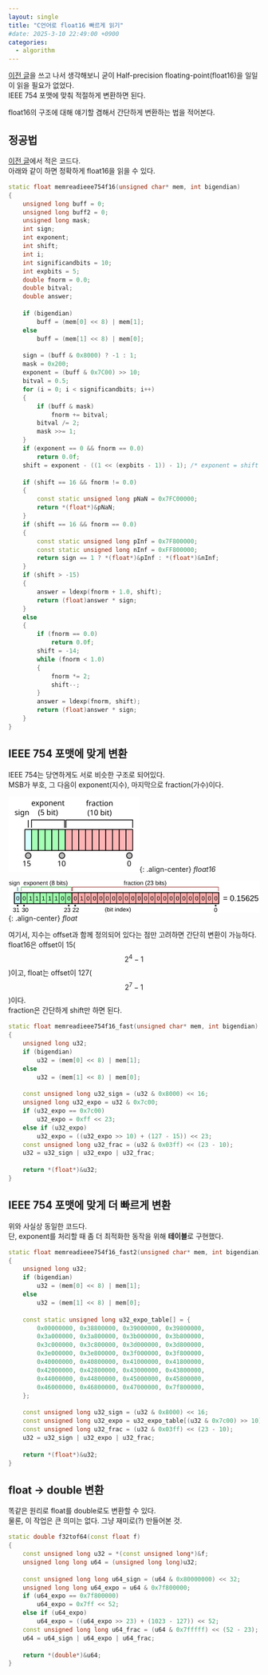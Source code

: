 ```yaml
---
layout: single
title: "C언어로 float16 빠르게 읽기"
#date: 2025-3-10 22:49:00 +0900
categories:
  - algorithm
---
```


[이전 글](/algorithm/tiffloader/)을 쓰고 나서 생각해보니 굳이 Half-precision floating-point(float16)을 일일이 읽을 필요가 없었다.\
IEEE 754 포맷에 맞춰 적절하게 변환하면 된다.

float16의 구조에 대해 얘기할 겸해서 간단하게 변환하는 법을 적어본다.

## 정공법

[이전 글](/algorithm/tiffloader/)에서 적은 코드다.\
아래와 같이 하면 정확하게 float16을 읽을 수 있다.

```cpp
static float memreadieee754f16(unsigned char* mem, int bigendian)
{
    unsigned long buff = 0;
    unsigned long buff2 = 0;
    unsigned long mask;
    int sign;
    int exponent;
    int shift;
    int i;
    int significandbits = 10;
    int expbits = 5;
    double fnorm = 0.0;
    double bitval;
    double answer;

    if (bigendian)
        buff = (mem[0] << 8) | mem[1];
    else
        buff = (mem[1] << 8) | mem[0];

    sign = (buff & 0x8000) ? -1 : 1;
    mask = 0x200;
    exponent = (buff & 0x7C00) >> 10;
    bitval = 0.5;
    for (i = 0; i < significandbits; i++)
    {
        if (buff & mask)
            fnorm += bitval;
        bitval /= 2;
        mask >>= 1;
    }
    if (exponent == 0 && fnorm == 0.0)
        return 0.0f;
    shift = exponent - ((1 << (expbits - 1)) - 1); /* exponent = shift + bias */

    if (shift == 16 && fnorm != 0.0)
    {
        const static unsigned long pNaN = 0x7FC00000;
        return *(float*)&pNaN;
    }
    if (shift == 16 && fnorm == 0.0)
    {
        const static unsigned long pInf = 0x7F800000;
        const static unsigned long nInf = 0xFF800000;
        return sign == 1 ? *(float*)&pInf : *(float*)&nInf;
    }
    if (shift > -15)
    {
        answer = ldexp(fnorm + 1.0, shift);
        return (float)answer * sign;
    }
    else
    {
        if (fnorm == 0.0)
            return 0.0f;
        shift = -14;
        while (fnorm < 1.0)
        {
            fnorm *= 2;
            shift--;
        }
        answer = ldexp(fnorm, shift);
        return (float)answer * sign;
    }
}
```

## IEEE 754 포맷에 맞게 변환

IEEE 754는 당연하게도 서로 비슷한 구조로 되어있다.\
MSB가 부호, 그 다음이 exponent(지수), 마지막으로 fraction(가수)이다.

![image](</images/2025-03-10/float16.png>){: .align-center}
*float16*

![image](</images/2025-03-10/float32.png>){: .align-center}
*float*

여기서, 지수는 offset과 함께 정의되어 있다는 점만 고려하면 간단히 변환이 가능하다.\
float16은 offset이 15($$ 2^4 - 1 $$)이고, float는 offset이 127($$ 2^7 - 1 $$)이다.\
fraction은 간단하게 shift만 하면 된다.

```cpp
static float memreadieee754f16_fast(unsigned char* mem, int bigendian)
{
    unsigned long u32;
    if (bigendian)
        u32 = (mem[0] << 8) | mem[1];
    else
        u32 = (mem[1] << 8) | mem[0];

    const unsigned long u32_sign = (u32 & 0x8000) << 16;
    unsigned long u32_expo = u32 & 0x7c00;
    if (u32_expo == 0x7c00)
        u32_expo = 0xff << 23;
    else if (u32_expo)
        u32_expo = ((u32_expo >> 10) + (127 - 15)) << 23;
    const unsigned long u32_frac = (u32 & 0x03ff) << (23 - 10);
    u32 = u32_sign | u32_expo | u32_frac;

    return *(float*)&u32;
}

```

## IEEE 754 포맷에 맞게 더 빠르게 변환

위와 사실상 동일한 코드다.\
단, exponent를 처리할 때 좀 더 최적화한 동작을 위해 **테이블**로 구현했다.

```cpp
static float memreadieee754f16_fast2(unsigned char* mem, int bigendian)
{
    unsigned long u32;
    if (bigendian)
        u32 = (mem[0] << 8) | mem[1];
    else
        u32 = (mem[1] << 8) | mem[0];

    const static unsigned long u32_expo_table[] = {
        0x00000000, 0x38800000, 0x39000000, 0x39800000,
        0x3a000000, 0x3a800000, 0x3b000000, 0x3b800000,
        0x3c000000, 0x3c800000, 0x3d000000, 0x3d800000,
        0x3e000000, 0x3e800000, 0x3f000000, 0x3f800000,
        0x40000000, 0x40800000, 0x41000000, 0x41800000,
        0x42000000, 0x42800000, 0x43000000, 0x43800000,
        0x44000000, 0x44800000, 0x45000000, 0x45800000,
        0x46000000, 0x46800000, 0x47000000, 0x7f800000,
    };

    const unsigned long u32_sign = (u32 & 0x8000) << 16;
    const unsigned long u32_expo = u32_expo_table[(u32 & 0x7c00) >> 10];
    const unsigned long u32_frac = (u32 & 0x03ff) << (23 - 10);
    u32 = u32_sign | u32_expo | u32_frac;

    return *(float*)&u32;
}
```

## float → double 변환

똑같은 원리로 float를 double로도 변환할 수 있다.\
물론, 이 작업은 큰 의미는 없다. 그냥 재미로(?) 만들어본 것.

```cpp
static double f32tof64(const float f)
{
    const unsigned long u32 = *(const unsigned long*)&f;
    unsigned long long u64 = (unsigned long long)u32;

    const unsigned long long u64_sign = (u64 & 0x80000000) << 32;
    unsigned long long u64_expo = u64 & 0x7f800000;
    if (u64_expo == 0x7f800000)
        u64_expo = 0x7ff << 52;
    else if (u64_expo)
        u64_expo = ((u64_expo >> 23) + (1023 - 127)) << 52;
    const unsigned long long u64_frac = (u64 & 0x7fffff) << (52 - 23);
    u64 = u64_sign | u64_expo | u64_frac;

    return *(double*)&u64;
}
```
